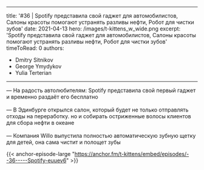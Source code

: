 
---
title: '#36 | Spotify представила свой гаджет для автомобилистов, Салоны красоты помогают устранять разливы нефти, Робот для чистки зубов'
date: 2021-04-13
hero: /images/t-kittens_w_wide.png
excerpt: 'Spotify представила свой гаджет для автомобилистов, Салоны красоты помогают устранять разливы нефти, Робот для чистки зубов'
timeToRead: 0
authors:
  - Dmitry Sitnikov
  - George Ymydykov
  - Yulia Terterian
---

— На радость автолюбителям: Spotify представила свой первый гаджет и временно раздаёт его бесплатно
<br/><br/>— В Эдинбурге открылся салон, который будет не только отправлять отходы на переработку. но и собирать остриженные волосы клиентов для сбора нефти в океане
<br/><br/>— Компания Willo выпустила полностью автоматическую зубную щетку для детей, она сама чистит и полощет зубы

{{< anchor-episode-large "https://anchor.fm/t-kittens/embed/episodes/--36-----Spotify-euuev6" >}}
